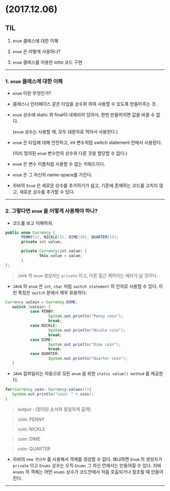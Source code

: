 # (2017.12.06)

## TIL

1. `enum` 클래스에 대한 이해

2. `enum` 은 어떻게 사용하나?

3. `enum` 클래스를 이용한 lotto 코드 구현

---
### 1. `enum` 클래스에 대한 이해

- `enum` 이란 무엇인가?
 - 클래스나 인터페이스 같은 타입을 상수화 하여 사용할 수 있도록 만들어주는 것.
 - `enum` 상수에 static 와 final이 내재되어 있어서, 한번 만들어지면 값을 바꿀 수 없다.

   (`enum` 상수는 사용할 때, 모두 대문자로 적어서 사용한다.)
 - `enum` 은 타입에 대해 안전하고, int 변수처럼 switch statement 안에서 사용된다.

   (미리 정의된 `enum` 변수안의 상수외 다른 것을 할당할 수 없다.)
 - `enum` 은 변수 이름처럼 사용할 수 없는 키워드이다.
 - `enum` 은 그 자신의 name-space를 가진다.
 - 자바의 `Enum` 은 새로운 상수를 추가하기가 쉽고, 기존에 존재하는 코드를 고치지 않고,
   새로운 상수를 추가할 수 있다.

---
### 2. 그렇다면 `enum` 을 어떻게 사용해야 하나?

- 코드를 보고 이해하자.

 ```java
 public enum Currency {
        PENNY(1), NICKLE(5), DIME(10), QUARTER(25);
        private int value;

        private Currency(int value) {
                this.value = value;
        }
 };
 ```

 > `JAVA` 의 `enum` 생성자는 `private` 이고, 다른 접근 제어자는 에러가 날 것이다.

- `JAVA` 의 `enum` 은 `int`, `char` 처럼 `switch statement` 의 인자로
  사용할 수 있다. 이런 특징은 `switch` 문에서 매우 유용하다.

 ```JAVA
 Currency usCoin = Currency.DIME;
    switch (usCoin) {
            case PENNY:
                    System.out.println("Penny coin");
                    break;
            case NICKLE:
                    System.out.println("Nickle coin");
                    break;
            case DIME:
                    System.out.println("Dime coin");
                    break;
            case QUARTER:
                    System.out.println("Quarter coin");
    }
 ```
- `JAVA` 컴파일러는 자동으로 모든 `enum` 을 위한 `static value() method`
  를 제공한다.

 ```JAVA
 for(Currency coin: Currency.values()){
    System.out.println("coin: " + coin);
 }
 ```
 > output : (정의된 순서와 동일하게 출력)

 > coin: PENNY

 > coin: NICKLE

 > coin: DIME

 > coin: QUARTER

- 자바의 `new 연산자` 를 사용해서 객체를 생성할 수 없다. 왜냐하면 `Enum` 의 생성자가
  `private` 이고 `Enums` 상수는 오직 `Enums` 그 자신 안에서는 만들어질 수 있다.
  자바 `enums` 의 객체는 어떤 `enums` 상수가 코드안에서 처음 호출되거나 참조될 때
  만들어진다.

---
